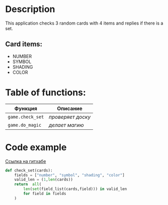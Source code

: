 # **Description**

This application checks 3 random cards with 4 items and replies if there is a set.

## Card items:
* NUMBER
* SYMBOL
* SHADING
* COLOR 

# **Table of functions:**

__Функция__ | __Описание__
--- | --- 
`game.check_set` | _проверяет доску_
`game.do_magic` | _делает магию_

# Code example

[Ссылка на гитхабе](https://github.com/geterodyn/setgame/blob/master/game/check_set.py)
```python
def check_set(cards):
	fields = ["number", "symbol", "shading", "color"]
	valid_len = (1,len(cards))
	return	all(
		len(set(field_list(cards,field))) in valid_len
		for field in fields
	)
```
